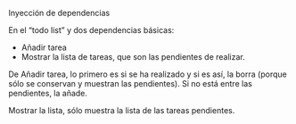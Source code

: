 Inyección  de dependencias

En el “todo list” y dos dependencias básicas:

- Añadir tarea
- Mostrar la lista de tareas, que son las pendientes de realizar.

De Añadir tarea, lo primero es si se ha realizado y si es así, la borra (porque sólo se conservan y muestran las pendientes). Si no está entre las pendientes, la añade.

Mostrar la lista, sólo muestra la lista de las tareas pendientes.
